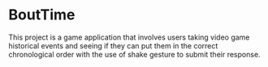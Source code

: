 # BoutTime

This project is a game application that involves users taking video game historical events and seeing if they can put them in the correct chronological order with the use of shake gesture to submit their response.
